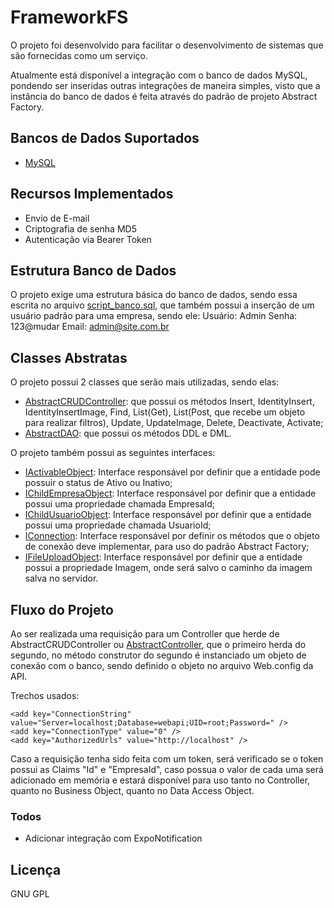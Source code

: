 # FrameworkFS

O projeto foi desenvolvido para facilitar o desenvolvimento de sistemas que são fornecidas como um serviço.

Atualmente está disponível a integração com o banco de dados MySQL, pondendo ser inseridas outras integrações de maneira simples, visto que a instância do banco de dados é feita através do padrão de projeto Abstract Factory.

## Bancos de Dados Suportados

  - [MySQL](DbConnection/MySQLConnection.cs)

## Recursos Implementados

 - Envio de E-mail
 - Criptografia de senha MD5
 - Autenticação via Bearer Token

## Estrutura Banco de Dados
O projeto exige uma estrutura básica do banco de dados, sendo essa escrita no arquivo [script_banco.sql](ScriptBanco/script_banco.sql), que também possui a inserção de um usuário padrão para uma empresa, sendo ele:
Usuário: Admin
Senha: 123@mudar
Email: admin@site.com.br

## Classes Abstratas
O projeto possui 2 classes que serão mais utilizadas, sendo elas:
 - [AbstractCRUDController](Controller/AbstractCRUDController.cs): que possui os métodos Insert, IdentityInsert, IdentityInsertImage, Find, List(Get), List(Post, que recebe um objeto para realizar filtros), Update, UpdateImage, Delete, Deactivate, Activate;
 - [AbstractDAO](DAO/AbstractDAO.cs): que possui os métodos DDL e DML.

O projeto também possui as seguintes interfaces:
 - [IActivableObject](Interfaces/IActivableObject.cs): Interface responsável por definir que a entidade pode possuir o status de Ativo ou Inativo;
 - [IChildEmpresaObject](Interfaces/IChildEmpresaObject.cs): Interface responsável por definir que a entidade possui uma propriedade chamada EmpresaId;
 - [IChildUsuarioObject](Interfaces/IChildUsuarioObject.cs): Interface responsável por definir que a entidade possui uma propriedade chamada UsuarioId;
 - [IConnection](Interfaces/IConnection.cs): Interface responsável por definir os métodos que o objeto de conexão deve implementar, para uso do padrão Abstract Factory;
 - [IFileUploadObject](Interfaces/IFileUploadObject.cs): Interface responsável por definir que a entidade possui a propriedade Imagem, onde será salvo o caminho da imagem salva no servidor.

## Fluxo do Projeto
Ao ser realizada uma requisição para um Controller que herde de AbstractCRUDController ou [AbstractController](Controller/AbstractController.cs), que o primeiro herda do segundo, no método construtor do segundo é instanciado um objeto de conexão com o banco, sendo definido o objeto no arquivo Web.config da API.

Trechos usados:

	<add key="ConnectionString" value="Server=localhost;Database=webapi;UID=root;Password=" />
    <add key="ConnectionType" value="0" />
    <add key="AuthorizedUrls" value="http://localhost" />
    
Caso a requisição tenha sido feita com um token, será verificado se o token possui as Claims "Id" e "EmpresaId", caso possua o valor de cada uma será adicionado em memória e estará disponível para uso tanto no Controller, quanto no Business Object, quanto no Data Access Object.


### Todos

 - Adicionar integração com ExpoNotification

Licença
----

GNU GPL
